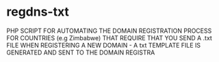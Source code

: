 # regdns-txt
PHP SCRIPT FOR AUTOMATING THE DOMAIN REGISTRATION PROCESS FOR COUNTRIES (e.g Zimbabwe) THAT REQUIRE THAT YOU SEND A .txt FILE WHEN REGISTERING A NEW DOMAIN - A txt TEMPLATE FILE IS GENERATED AND SENT TO THE DOMAIN REGISTRA
